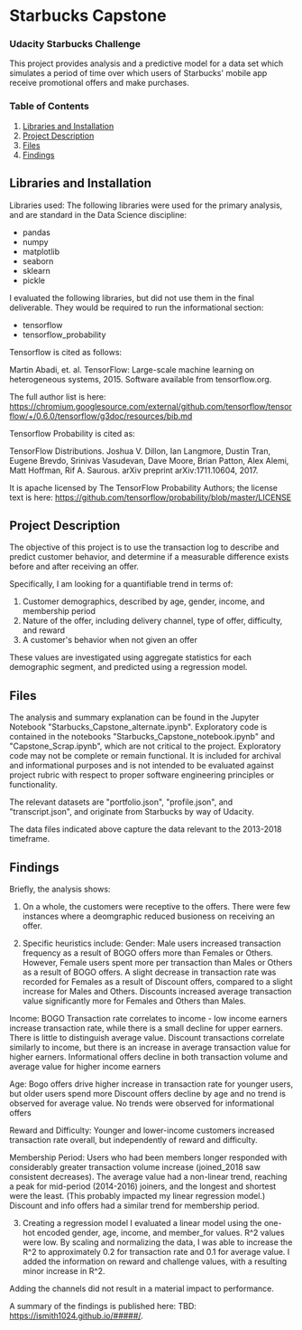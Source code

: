 # Starbucks Capstone
### Udacity Starbucks Challenge
This project provides analysis and a predictive model for a data set which simulates a period
of time over which users of Starbucks' mobile app receive promotional offers and make purchases.

### Table of Contents

1. [Libraries and Installation](#installation)
2. [Project Description](#motivation)
3. [Files](#files)
4. [Findings](#results)

## Libraries and Installation <a name="installation"></a>

Libraries used:
The following libraries were used for the primary analysis, and are standard in the Data Science discipline:
 - pandas
 - numpy
 - matplotlib
 - seaborn
 - sklearn
 - pickle

I evaluated the following libraries, but did not use them in the final deliverable.  They would be required to run the informational section:
 - tensorflow
 - tensorflow_probability

Tensorflow is cited as follows:

Martin Abadi, et. al. 
TensorFlow: Large-scale machine learning on heterogeneous systems,
2015. Software available from tensorflow.org.

The full author list is here:
https://chromium.googlesource.com/external/github.com/tensorflow/tensorflow/+/0.6.0/tensorflow/g3doc/resources/bib.md

Tensorflow Probability is cited as:

TensorFlow Distributions. Joshua V. Dillon, Ian Langmore, Dustin Tran, Eugene Brevdo, Srinivas Vasudevan, Dave Moore, Brian Patton, Alex Alemi, Matt Hoffman, Rif A. Saurous. arXiv preprint arXiv:1711.10604, 2017.

It is apache licensed by The TensorFlow Probability Authors; the license text is here:
https://github.com/tensorflow/probability/blob/master/LICENSE

## Project Description<a name="motivation"></a>

The objective of this project is to use the transaction log to describe and predict customer behavior, and determine if a measurable
difference exists before and after receiving an offer.

Specifically, I am looking for a quantifiable trend in terms of:

1. Customer demographics, described by age, gender, income, and membership period
2. Nature of the offer, including delivery channel, type of offer, difficulty, and reward
3. A customer's behavior when not given an offer

These values are investigated using aggregate statistics for each demographic segment, and predicted using a regression model.


## Files <a name="files"></a>

The analysis and summary explanation can be found in the Jupyter Notebook "Starbucks_Capstone_alternate.ipynb".  Exploratory code is contained in the notebooks "Starbucks_Capstone_notebook.ipynb" and "Capstone_Scrap.ipynb", which are not critical to the project.  Exploratory code may not be complete or remain functional.  It is included for archival and informational purposes and is not intended to be evaluated against project rubric with respect to proper software engineering principles or functionality.

The relevant datasets are "portfolio.json", "profile.json", and "transcript.json", and originate from Starbucks by way of Udacity.

The data files indicated above capture the data relevant to the 2013-2018 timeframe.

## Findings<a name="results"></a>

Briefly, the analysis shows:

1. On a whole, the customers were receptive to the offers.  There were few instances where a deomgraphic reduced busioness on receiving an offer.

2. Specific heuristics include:
Gender:
Male users increased transaction frequency as a result of BOGO offers more than Females or Others.
However, Female users spent more per transaction than Males or Others as a result of BOGO offers.
A slight decrease in transaction rate was recorded for Females as a result of Discount offers, compared to a slight increase for Males and Others.
Discounts increased average transaction value significantly more for Females and Others than Males.

Income:
BOGO Transaction rate correlates to income - low income earners increase transaction rate, while there is a small decline for upper earners.
There is little to distinguish average value.
Discount transactions correlate similarly to income, but there is an increase in average transaction value for higher earners.
Informational offers decline in both transaction volume and average value for higher income earners

Age:
Bogo offers drive higher increase in transaction rate for younger users, but older users spend more
Discount offers decline by age and no trend is observed for average value.
No trends were observed for informational offers

Reward and Difficulty:
Younger and lower-income customers increased transaction rate overall, but independently of reward and difficulty.

Membership Period:
Users who had been members longer responded with considerably greater transaction volume increase (joined_2018 saw consistent decreases).
The average value had a non-linear trend, reaching a peak for mid-period (2014-2016)
joiners, and the longest and shortest were the least.  (This probably impacted my linear regression model.)
Discount and info offers had a similar trend for membership period.  

3. Creating a regression model
I evaluated a linear model using the one-hot encoded gender, age, income, and member_for values.  R^2 values were low.
By scaling and normalizing the data, I was able to increase the R^2 to approximately 0.2 for transaction rate and 0.1 for average value.
I added the information on reward and challenge values, with a resulting minor increase in R^2.

Adding the channels did not result in a material impact to performance.

A summary of the findings is published here:
TBD: https://ismith1024.github.io/#####/.





